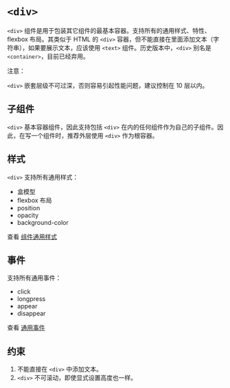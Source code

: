 # `<div>`

`<div>` 组件是用于包装其它组件的最基本容器。支持所有的通用样式、特性、flexbox 布局。其类似于 HTML 的 `<div>` 容器，但不能直接在里面添加文本（字符串），如果要展示文本，应该使用 `<text>` 组件。历史版本中，`<div>` 别名是 `<container>`，目前已经弃用。

注意：

`<div>` 嵌套层级不可过深，否则容易引起性能问题，建议控制在 10 层以内。


## 子组件
   
   `<div>`  基本容器组件，因此支持包括 `<div>`  在内的任何组件作为自己的子组件。因此，在写一个组件时，推荐外层使用 `<div>`  作为根容器。
   
## 样式
   
   `<div>`  支持所有通用样式：
   
   - 盒模型
   - flexbox 布局
   - position
   - opacity
   - background-color
   
   查看 [组件通用样式](https://github.com/myziyue/learn-to-weex/tree/master/documents/03.references/06.references.common-style.md)

## 事件
   
   <div> 支持所有通用事件：
   
   - click
   - longpress
   - appear
   - disappear
   
   查看 [通用事件](https://github.com/myziyue/learn-to-weex/tree/master/documents/03.references/07.references.common-event.md)

## 约束
   
   1. 不能直接在 `<div>` 中添加文本。
   2. `<div>` 不可滚动，即使显式设置高度也一样。


